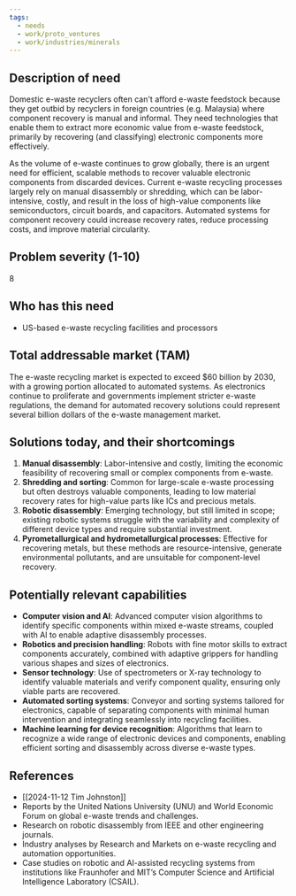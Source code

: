 ```yaml
---
tags:
  - needs
  - work/proto_ventures
  - work/industries/minerals
---
```

## Description of need
Domestic e-waste recyclers often can't afford e-waste feedstock because they get outbid by recyclers in foreign countries (e.g. Malaysia) where component recovery is manual and informal. They need technologies that enable them to extract more economic value from e-waste feedstock, primarily by recovering (and classifying) electronic components more effectively.

As the volume of e-waste continues to grow globally, there is an urgent need for efficient, scalable methods to recover valuable electronic components from discarded devices. Current e-waste recycling processes largely rely on manual disassembly or shredding, which can be labor-intensive, costly, and result in the loss of high-value components like semiconductors, circuit boards, and capacitors. Automated systems for component recovery could increase recovery rates, reduce processing costs, and improve material circularity.

## Problem severity (1-10)
8

## Who has this need
- US-based e-waste recycling facilities and processors

## Total addressable market (TAM)
The e-waste recycling market is expected to exceed $60 billion by 2030, with a growing portion allocated to automated systems. As electronics continue to proliferate and governments implement stricter e-waste regulations, the demand for automated recovery solutions could represent several billion dollars of the e-waste management market.

## Solutions today, and their shortcomings
1. **Manual disassembly**: Labor-intensive and costly, limiting the economic feasibility of recovering small or complex components from e-waste.
2. **Shredding and sorting**: Common for large-scale e-waste processing but often destroys valuable components, leading to low material recovery rates for high-value parts like ICs and precious metals.
3. **Robotic disassembly**: Emerging technology, but still limited in scope; existing robotic systems struggle with the variability and complexity of different device types and require substantial investment.
4. **Pyrometallurgical and hydrometallurgical processes**: Effective for recovering metals, but these methods are resource-intensive, generate environmental pollutants, and are unsuitable for component-level recovery.

## Potentially relevant capabilities
- **Computer vision and AI**: Advanced computer vision algorithms to identify specific components within mixed e-waste streams, coupled with AI to enable adaptive disassembly processes.
- **Robotics and precision handling**: Robots with fine motor skills to extract components accurately, combined with adaptive grippers for handling various shapes and sizes of electronics.
- **Sensor technology**: Use of spectrometers or X-ray technology to identify valuable materials and verify component quality, ensuring only viable parts are recovered.
- **Automated sorting systems**: Conveyor and sorting systems tailored for electronics, capable of separating components with minimal human intervention and integrating seamlessly into recycling facilities.
- **Machine learning for device recognition**: Algorithms that learn to recognize a wide range of electronic devices and components, enabling efficient sorting and disassembly across diverse e-waste types.

## References
- [[2024-11-12 Tim Johnston]]
- Reports by the United Nations University (UNU) and World Economic Forum on global e-waste trends and challenges.
- Research on robotic disassembly from IEEE and other engineering journals.
- Industry analyses by Research and Markets on e-waste recycling and automation opportunities.
- Case studies on robotic and AI-assisted recycling systems from institutions like Fraunhofer and MIT’s Computer Science and Artificial Intelligence Laboratory (CSAIL).